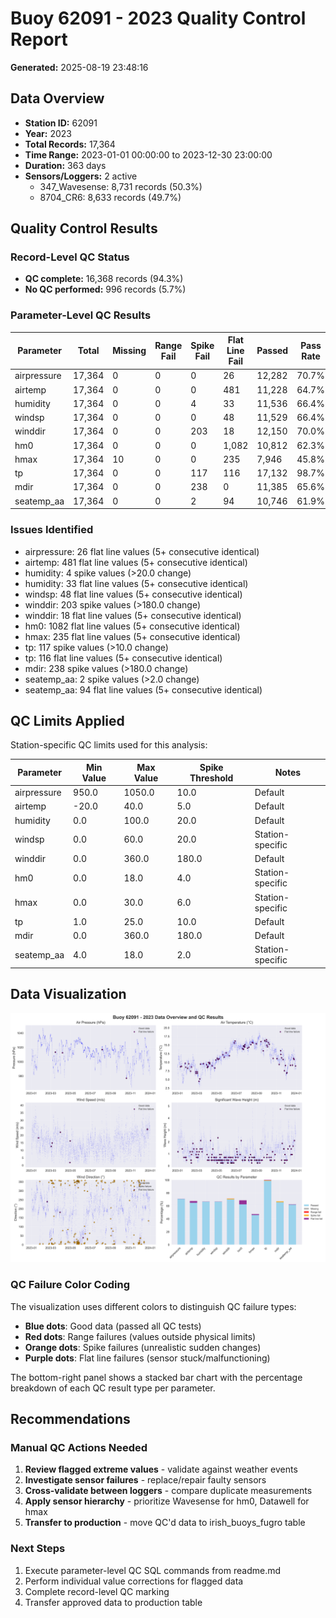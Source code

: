 # Buoy 62091 - 2023 Quality Control Report

**Generated:** 2025-08-19 23:48:16

## Data Overview

- **Station ID:** 62091
- **Year:** 2023
- **Total Records:** 17,364
- **Time Range:** 2023-01-01 00:00:00 to 2023-12-30 23:00:00
- **Duration:** 363 days
- **Sensors/Loggers:** 2 active
  - 347_Wavesense: 8,731 records (50.3%)
  - 8704_CR6: 8,633 records (49.7%)

## Quality Control Results

### Record-Level QC Status

- **QC complete:** 16,368 records (94.3%)
- **No QC performed:** 996 records (5.7%)

### Parameter-Level QC Results

| Parameter | Total | Missing | Range Fail | Spike Fail | Flat Line Fail | Passed | Pass Rate |
|-----------|--------|---------|------------|------------|----------------|--------|-----------|
| airpressure | 17,364 | 0 | 0 | 0 | 26 | 12,282 | 70.7% |
| airtemp | 17,364 | 0 | 0 | 0 | 481 | 11,228 | 64.7% |
| humidity | 17,364 | 0 | 0 | 4 | 33 | 11,536 | 66.4% |
| windsp | 17,364 | 0 | 0 | 0 | 48 | 11,529 | 66.4% |
| winddir | 17,364 | 0 | 0 | 203 | 18 | 12,150 | 70.0% |
| hm0 | 17,364 | 0 | 0 | 0 | 1,082 | 10,812 | 62.3% |
| hmax | 17,364 | 10 | 0 | 0 | 235 | 7,946 | 45.8% |
| tp | 17,364 | 0 | 0 | 117 | 116 | 17,132 | 98.7% |
| mdir | 17,364 | 0 | 0 | 238 | 0 | 11,385 | 65.6% |
| seatemp_aa | 17,364 | 0 | 0 | 2 | 94 | 10,746 | 61.9% |

### Issues Identified

- airpressure: 26 flat line values (5+ consecutive identical)
- airtemp: 481 flat line values (5+ consecutive identical)
- humidity: 4 spike values (>20.0 change)
- humidity: 33 flat line values (5+ consecutive identical)
- windsp: 48 flat line values (5+ consecutive identical)
- winddir: 203 spike values (>180.0 change)
- winddir: 18 flat line values (5+ consecutive identical)
- hm0: 1082 flat line values (5+ consecutive identical)
- hmax: 235 flat line values (5+ consecutive identical)
- tp: 117 spike values (>10.0 change)
- tp: 116 flat line values (5+ consecutive identical)
- mdir: 238 spike values (>180.0 change)
- seatemp_aa: 2 spike values (>2.0 change)
- seatemp_aa: 94 flat line values (5+ consecutive identical)

## QC Limits Applied

Station-specific QC limits used for this analysis:

| Parameter | Min Value | Max Value | Spike Threshold | Notes |
|-----------|-----------|-----------|-----------------|-------|
| airpressure | 950.0 | 1050.0 | 10.0 | Default |
| airtemp | -20.0 | 40.0 | 5.0 | Default |
| humidity | 0.0 | 100.0 | 20.0 | Default |
| windsp | 0.0 | 60.0 | 20.0 | Station-specific |
| winddir | 0.0 | 360.0 | 180.0 | Default |
| hm0 | 0.0 | 18.0 | 4.0 | Station-specific |
| hmax | 0.0 | 30.0 | 6.0 | Station-specific |
| tp | 1.0 | 25.0 | 10.0 | Default |
| mdir | 0.0 | 360.0 | 180.0 | Default |
| seatemp_aa | 4.0 | 18.0 | 2.0 | Station-specific |

## Data Visualization

![QC Overview](buoy_62091_2023_qc_overview.png)

### QC Failure Color Coding

The visualization uses different colors to distinguish QC failure types:

- **Blue dots**: Good data (passed all QC tests)
- **Red dots**: Range failures (values outside physical limits)
- **Orange dots**: Spike failures (unrealistic sudden changes)
- **Purple dots**: Flat line failures (sensor stuck/malfunctioning)

The bottom-right panel shows a stacked bar chart with the percentage breakdown of each QC result type per parameter.

## Recommendations

### Manual QC Actions Needed

1. **Review flagged extreme values** - validate against weather events
2. **Investigate sensor failures** - replace/repair faulty sensors
3. **Cross-validate between loggers** - compare duplicate measurements
4. **Apply sensor hierarchy** - prioritize Wavesense for hm0, Datawell for hmax
5. **Transfer to production** - move QC'd data to irish_buoys_fugro table

### Next Steps

1. Execute parameter-level QC SQL commands from readme.md
2. Perform individual value corrections for flagged data
3. Complete record-level QC marking
4. Transfer approved data to production table
